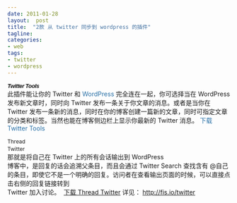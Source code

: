 ```yaml
---
date: 2011-01-28
layout:  post
title:  "2款 从 twitter 同步到 wordpress 的插件"
tagline:
categories:
- web
tags:
- twitter
- wordpress
---
```

<span style="line-height: normal; white-space: pre-wrap; -webkit-text-size-adjust: none;"></span>
<h5 style="font-weight: bold; letter-spacing: -0.05em; font-family: Arial; font-size: 13px; padding: 0px; margin: 0px;">Twitter Tools</h5>
此插件能让你的 Twitter 和
<a style="color: #2970a6; text-decoration: none;" title="WordPress" href="http://housne.info/tag/wordpress/">WordPress</a>
完全连在一起，你可选择当在 WordPress 发布新文章时，同时向 Twitter 发布一条关于你文章的消息。或者是当你在 Twitter 发布一条新的消息，同时在你的博客创建一篇新的文章，同时可指定文章的分类和标签。当然也能在博客侧边栏上显示你最新的 Twitter 消息。
<a style="color: #2970a6; text-decoration: none;" href="http://downloads.wordpress.org/plugin/twitter-tools.1.5.1a.zip">下载 Twitter Tools</a>

<span style="line-height: normal; font-size: 12px; white-space: pre-wrap; -webkit-text-size-adjust: none;">Thread Twitter</span>
<span style="line-height: normal; white-space: pre-wrap; -webkit-text-size-adjust: none;">
    那就是将自己在 Twitter 上的所有会话输出到 WordPress 博客中，是回复的话会追溯父条目，而且会通过 Twitter Search 查找含有 @自己 的条目，即使它不是一个明确的回复。访问者在查看输出页面的时候，可以直接点击右侧的回复链接转到 Twitter 加入讨论。
</span>
<span style="line-height: 21px;">
    <a href="http://wordpress.org/extend/plugins/thread-twitter/" target="_blank">下载 Thread Twitter</a>
</span>
<span style="line-height: 21px;">详见：</span>
<a href="http://fis.io/twitter">http://fis.io/twitter</a>
